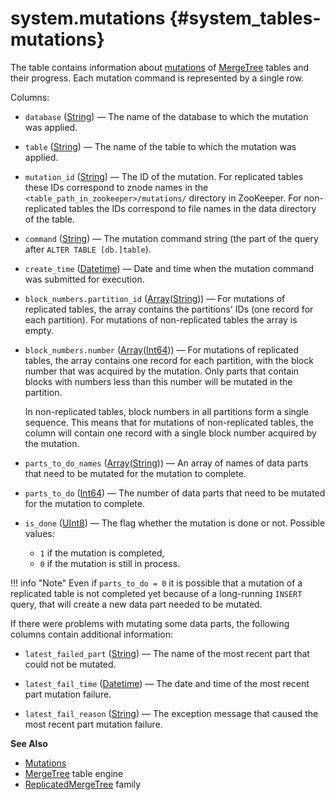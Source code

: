 # system.mutations {#system_tables-mutations}

The table contains information about [mutations](../../sql-reference/statements/alter/index.md#mutations) of [MergeTree](../../engines/table-engines/mergetree-family/mergetree.md) tables and their progress. Each mutation command is represented by a single row. 

Columns:

-   `database` ([String](../../sql-reference/data-types/string.md)) — The name of the database to which the mutation was applied.

-   `table` ([String](../../sql-reference/data-types/string.md)) — The name of the table to which the mutation was applied.

-   `mutation_id` ([String](../../sql-reference/data-types/string.md)) — The ID of the mutation. For replicated tables these IDs correspond to znode names in the `<table_path_in_zookeeper>/mutations/` directory in ZooKeeper. For non-replicated tables the IDs correspond to file names in the data directory of the table.

-   `command` ([String](../../sql-reference/data-types/string.md)) — The mutation command string (the part of the query after `ALTER TABLE [db.]table`).

-   `create_time` ([Datetime](../../sql-reference/data-types/datetime.md)) —  Date and time when the mutation command was submitted for execution.

-   `block_numbers.partition_id` ([Array](../../sql-reference/data-types/array.md)([String](../../sql-reference/data-types/string.md))) — For mutations of replicated tables, the array contains the partitions' IDs (one record for each partition). For mutations of non-replicated tables the array is empty.

-   `block_numbers.number` ([Array](../../sql-reference/data-types/array.md)([Int64](../../sql-reference/data-types/int-uint.md))) — For mutations of replicated tables, the array contains one record for each partition, with the block number that was acquired by the mutation. Only parts that contain blocks with numbers less than this number will be mutated in the partition. 
    
    In non-replicated tables, block numbers in all partitions form a single sequence. This means that for mutations of non-replicated tables, the column will contain one record with a single block number acquired by the mutation.

-   `parts_to_do_names` ([Array](../../sql-reference/data-types/array.md)([String](../../sql-reference/data-types/string.md))) — An array of names of data parts that need to be mutated for the mutation to complete.

-   `parts_to_do` ([Int64](../../sql-reference/data-types/int-uint.md)) — The number of data parts that need to be mutated for the mutation to complete.

-   `is_done` ([UInt8](../../sql-reference/data-types/int-uint.md)) — The flag whether the mutation is done or not. Possible values: 
    -   `1` if the mutation is completed,
    -   `0` if the mutation is still in process. 

!!! info "Note"
    Even if `parts_to_do = 0` it is possible that a mutation of a replicated table is not completed yet because of a long-running `INSERT` query, that will create a new data part needed to be mutated.

If there were problems with mutating some data parts, the following columns contain additional information:

-   `latest_failed_part` ([String](../../sql-reference/data-types/string.md)) — The name of the most recent part that could not be mutated.

-   `latest_fail_time` ([Datetime](../../sql-reference/data-types/datetime.md)) — The date and time of the most recent part mutation failure.

-   `latest_fail_reason` ([String](../../sql-reference/data-types/string.md)) — The exception message that caused the most recent part mutation failure.

**See Also**

-   [Mutations](../../sql-reference/statements/alter/index.md#mutations)
-   [MergeTree](../../engines/table-engines/mergetree-family/mergetree.md) table engine
-   [ReplicatedMergeTree](../../engines/table-engines/mergetree-family/replication.md) family